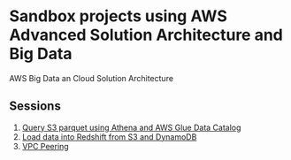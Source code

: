 # Sandbox projects using AWS Advanced Solution Architecture and Big Data
AWS Big Data an Cloud Solution Architecture

## Sessions
1. [Query S3 parquet using Athena and AWS Glue Data Catalog](Athena_on_S3.md)
2. [Load data into Redshift from S3 and DynamoDB](Load_data_into_Redshift_from_S3_and_DynamoDB.md)
3. [VPC Peering](https://github.com/productiveAnalytics/aws_big_data_sandbox/blob/main/lab_network_vpc_peering/README.md)
